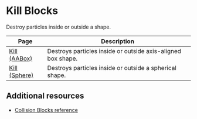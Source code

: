# Kill Blocks

Destroy particles inside or outside a shape.

| **Page** | **Description** |
| --- | --- |
| [Kill (AABox)](Block-Kill(AABox).md) | Destroys particles inside or outside axis-aligned box shape. |
| [Kill (Sphere)](Block-Kill(Sphere).md) | Destroys particles inside or outside a spherical shape. |

## Additional resources

- [Collision Blocks reference](Block-Collision-LandingPage.md)
